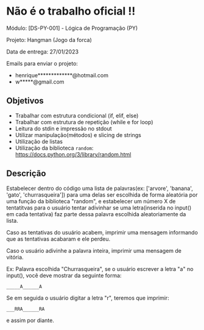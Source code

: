 # Não é o trabalho oficial !!
Módulo: [DS-PY-001] - Lógica de Programação (PY)

Projeto: Hangman (Jogo da forca)

Data de entrega: 27/01/2023

Emails para enviar o projeto:
- henrique*************@hotmail.com
- w*****@gmail.com

## Objetivos
- Trabalhar com estrutura condicional (if, elif, else)
- Trabalhar com estrutura de repetição (while e for loop)
- Leitura do stdin e impressão no stdout
- Utilizar manipulação(métodos) e slicing de strings
- Utilização de listas
- Utilização da biblioteca `random`: https://docs.python.org/3/library/random.html

## Descrição
Estabelecer dentro do código uma lista de palavras(ex: ['arvore', 'banana', 'gato', 'churrasqueira']) para uma delas ser escolhida de forma aleatória por uma função da biblioteca "random", e estabelecer um número X de tentatitvas para o usuário tentar adivinhar se uma letra(inserida no input() em cada tentativa) faz parte dessa palavra escolhida aleatoriamente da lista.
	
Caso as tentativas do usuário acabem, imprimir uma mensagem informando que as tentativas acabaram e ele perdeu.
	
Caso o usuário adivinhe a palavra inteira, imprimir uma mensagem de vitória.


Ex: Palavra escolhida "Churrasqueira", se o usuário escrever a letra "a" no input(), você deve mostrar da seguinte forma:

```
_____A______A
```

Se em seguida o usuário digitar a letra "r", teremos que imprimir:

```
___RRA______RA
```

e assim por diante.